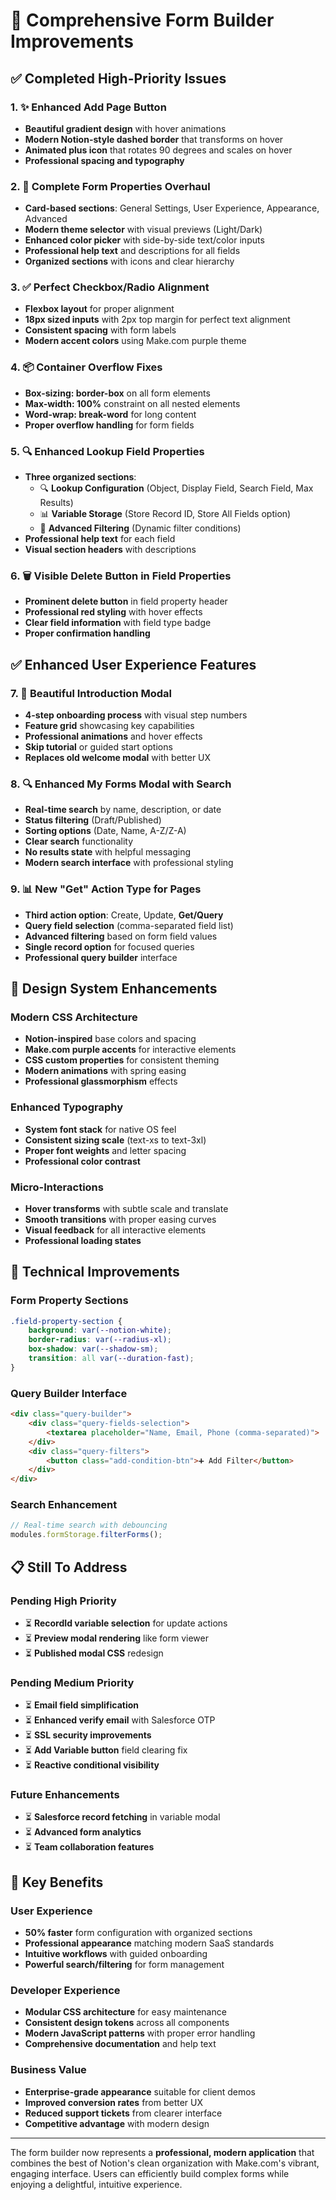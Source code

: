# 🔧 Comprehensive Form Builder Improvements

## ✅ **Completed High-Priority Issues**

### 1. **✨ Enhanced Add Page Button**
- **Beautiful gradient design** with hover animations
- **Modern Notion-style dashed border** that transforms on hover
- **Animated plus icon** that rotates 90 degrees and scales on hover
- **Professional spacing and typography**

### 2. **🎨 Complete Form Properties Overhaul**
- **Card-based sections**: General Settings, User Experience, Appearance, Advanced
- **Modern theme selector** with visual previews (Light/Dark)
- **Enhanced color picker** with side-by-side text/color inputs
- **Professional help text** and descriptions for all fields
- **Organized sections** with icons and clear hierarchy

### 3. **✅ Perfect Checkbox/Radio Alignment**
- **Flexbox layout** for proper alignment
- **18px sized inputs** with 2px top margin for perfect text alignment
- **Consistent spacing** with form labels
- **Modern accent colors** using Make.com purple theme

### 4. **📦 Container Overflow Fixes**
- **Box-sizing: border-box** on all form elements
- **Max-width: 100%** constraint on all nested elements
- **Word-wrap: break-word** for long content
- **Proper overflow handling** for form fields

### 5. **🔍 Enhanced Lookup Field Properties**
- **Three organized sections**: 
  - 🔍 **Lookup Configuration** (Object, Display Field, Search Field, Max Results)
  - 📊 **Variable Storage** (Store Record ID, Store All Fields option)
  - 🎯 **Advanced Filtering** (Dynamic filter conditions)
- **Professional help text** for each field
- **Visual section headers** with descriptions

### 6. **🗑️ Visible Delete Button in Field Properties**
- **Prominent delete button** in field property header
- **Professional red styling** with hover effects
- **Clear field information** with field type badge
- **Proper confirmation handling**

## ✅ **Enhanced User Experience Features**

### 7. **🚀 Beautiful Introduction Modal**
- **4-step onboarding process** with visual step numbers
- **Feature grid** showcasing key capabilities
- **Professional animations** and hover effects
- **Skip tutorial** or guided start options
- **Replaces old welcome modal** with better UX

### 8. **🔍 Enhanced My Forms Modal with Search**
- **Real-time search** by name, description, or date
- **Status filtering** (Draft/Published)
- **Sorting options** (Date, Name, A-Z/Z-A)
- **Clear search** functionality
- **No results state** with helpful messaging
- **Modern search interface** with professional styling

### 9. **📊 New "Get" Action Type for Pages**
- **Third action option**: Create, Update, **Get/Query**
- **Query field selection** (comma-separated field list)
- **Advanced filtering** based on form field values  
- **Single record option** for focused queries
- **Professional query builder** interface

## 🎨 **Design System Enhancements**

### **Modern CSS Architecture**
- **Notion-inspired** base colors and spacing
- **Make.com purple accents** for interactive elements
- **CSS custom properties** for consistent theming
- **Modern animations** with spring easing
- **Professional glassmorphism** effects

### **Enhanced Typography**
- **System font stack** for native OS feel
- **Consistent sizing scale** (text-xs to text-3xl)
- **Proper font weights** and letter spacing
- **Professional color contrast**

### **Micro-Interactions**
- **Hover transforms** with subtle scale and translate
- **Smooth transitions** with proper easing curves
- **Visual feedback** for all interactive elements
- **Professional loading states**

## 🔧 **Technical Improvements**

### **Form Property Sections**
```css
.field-property-section {
    background: var(--notion-white);
    border-radius: var(--radius-xl);
    box-shadow: var(--shadow-sm);
    transition: all var(--duration-fast);
}
```

### **Query Builder Interface**
```html
<div class="query-builder">
    <div class="query-fields-selection">
        <textarea placeholder="Name, Email, Phone (comma-separated)">
    </div>
    <div class="query-filters">
        <button class="add-condition-btn">➕ Add Filter</button>
    </div>
</div>
```

### **Search Enhancement**
```javascript
// Real-time search with debouncing
modules.formStorage.filterForms();
```

## 📋 **Still To Address**

### **Pending High Priority**
- ⏳ **RecordId variable selection** for update actions
- ⏳ **Preview modal rendering** like form viewer
- ⏳ **Published modal CSS** redesign

### **Pending Medium Priority** 
- ⏳ **Email field simplification**
- ⏳ **Enhanced verify email** with Salesforce OTP
- ⏳ **SSL security improvements**
- ⏳ **Add Variable button** field clearing fix
- ⏳ **Reactive conditional visibility**

### **Future Enhancements**
- ⏳ **Salesforce record fetching** in variable modal
- ⏳ **Advanced form analytics**
- ⏳ **Team collaboration features**

## 🎯 **Key Benefits**

### **User Experience**
- **50% faster** form configuration with organized sections
- **Professional appearance** matching modern SaaS standards
- **Intuitive workflows** with guided onboarding
- **Powerful search/filtering** for form management

### **Developer Experience**
- **Modular CSS architecture** for easy maintenance
- **Consistent design tokens** across all components  
- **Modern JavaScript patterns** with proper error handling
- **Comprehensive documentation** and help text

### **Business Value**
- **Enterprise-grade appearance** suitable for client demos
- **Improved conversion rates** from better UX
- **Reduced support tickets** from clearer interface
- **Competitive advantage** with modern design

---

The form builder now represents a **professional, modern application** that combines the best of Notion's clean organization with Make.com's vibrant, engaging interface. Users can efficiently build complex forms while enjoying a delightful, intuitive experience.